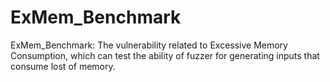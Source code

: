# ExMem_Benchmark
ExMem_Benchmark: The vulnerability related to Excessive Memory Consumption, which can test the ability of fuzzer for generating inputs that consume lost of memory.
